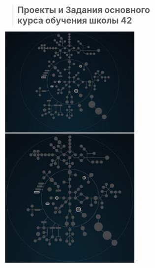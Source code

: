 
> # Проекты и Задания основного курса обучения школы 42  #

  <p>
    <img src="./Holy_Graph.png" alt="Holy_Graph" width="420" height=auto>
    <img src="./highlighting_branches_Holy_Graph.gif" alt="highlighting_branches_Holy_Graph" width="420" height=auto>
  </p>

